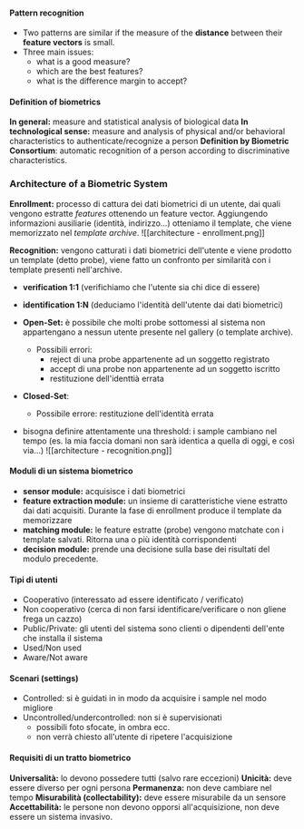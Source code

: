 #### Pattern recognition
- Two patterns are similar if the measure of the **distance** between their **feature vectors** is small.
- Three main issues:
	- what is a good measure?
	- which are the best features?
	- what is the difference margin to accept?

#### Definition of biometrics
**In general:** measure and statistical analysis of biological data
**In technological sense:** measure and analysis of physical and/or behavioral characteristics to authenticate/recognize a person
**Definition by Biometric Consortium**: automatic recognition of a person according to discriminative characteristics.

### Architecture of a Biometric System

**Enrollment:** processo di cattura dei dati biometrici di un utente, dai quali vengono estratte  *features* ottenendo un feature vector. Aggiungendo informazioni ausiliarie (identità, indirizzo...) otteniamo il template, che viene memorizzato nel *template archive*.
![[architecture - enrollment.png]]

**Recognition:** vengono catturati i dati biometrici dell'utente e viene prodotto un template (detto probe), viene fatto un confronto per similarità con i template presenti nell'archive.
- **verification 1:1** (verifichiamo che l'utente sia chi dice di essere)
- **identification 1:N** (deduciamo l'identità dell'utente dai dati biometrici)

- **Open-Set:** è possibile che molti probe sottomessi al sistema non appartengano a nessun utente presente nel gallery (o template archive). 
	- Possibili errori:
		- reject di una probe appartenente ad un soggetto registrato
		- accept di una probe non appartenente ad un soggetto iscritto
		- restituzione dell'identtià errata
- **Closed-Set**:
	- Possibile errore: restituzione dell'identità errata

- bisogna definire attentamente una threshold: i sample cambiano nel tempo (es. la mia faccia domani non sarà identica a quella di oggi, e così via...)
![[architecture - recognition.png]]

#### Moduli di un sistema biometrico
- **sensor module:** acquisisce i dati biometrici
- **feature extraction module:** un insieme di caratteristiche viene estratto dai dati acquisiti. Durante la fase di enrollment produce il template da memorizzare
- **matching module:** le feature estratte (probe) vengono matchate con i template salvati. Ritorna una o più identità corrispondenti
- **decision module:** prende una decisione sulla base dei risultati del modulo precedente.

#### Tipi di utenti
- Cooperativo (interessato ad essere identificato / verificato)
- Non cooperativo (cerca di non farsi identificare/verificare o non gliene frega un cazzo)
- Public/Private: gli utenti del sistema sono clienti o dipendenti dell'ente che installa il sistema
- Used/Non used
- Aware/Not aware

#### Scenari (settings)
- Controlled: si è guidati in in modo da acquisire i sample nel modo migliore
- Uncontrolled/undercontrolled: non si è supervisionati
	- possibili foto sfocate, in ombra ecc.
	- non verrà chiesto all'utente di ripetere l'acquisizione

#### Requisiti di un tratto biometrico
**Universalità:** lo devono possedere tutti (salvo rare eccezioni)
**Unicità:** deve essere diverso per ogni persona
**Permanenza:** non deve cambiare nel tempo
**Misurabilità (collectability):** deve essere misurabile da un sensore
**Accettabilità:** le persone non devono opporsi all'acquisizione, non deve essere un sistema invasivo.

